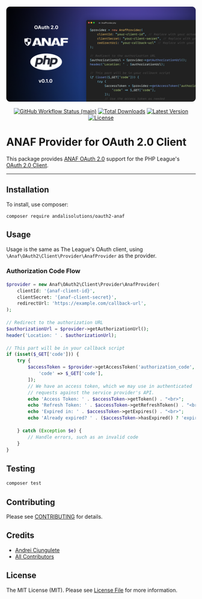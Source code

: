 <p align="center">
    <img src="https://raw.githubusercontent.com/andalisolutions/oauth2-anaf/main/art/social.png" width="600" alt="OAuth 2.0 ANAF">
    <p align="center">
        <a href="https://github.com/andalisolutions/oauth2-anaf/actions"><img alt="GitHub Workflow Status (main)" src="https://img.shields.io/github/actions/workflow/status/andalisolutions/oauth2-anaf/tests.yml?branch=main&label=tests&style=round-square"></a>
        <a href="https://packagist.org/packages/andalisolutions/oauth2-anaf"><img alt="Total Downloads" src="https://img.shields.io/packagist/dt/andalisolutions/oauth2-anaf"></a>
        <a href="https://packagist.org/packages/andalisolutions/oauth2-anaf"><img alt="Latest Version" src="https://img.shields.io/packagist/v/andalisolutions/oauth2-anaf"></a>
        <a href="https://packagist.org/packages/andalisolutions/oauth2-anaf"><img alt="License" src="https://img.shields.io/github/license/andalisolutions/oauth2-anaf"></a>
    </p>
</p>

# ANAF Provider for OAuth 2.0 Client

This package provides [ANAF OAuth 2.0](https://static.anaf.ro/static/10/Anaf/Informatii_R/API/Oauth_procedura_inregistrare_aplicatii_portal_ANAF.pdf) support for the PHP League's [OAuth 2.0 Client](https://github.com/thephpleague/oauth2-client).

------
## Installation

To install, use composer:

```
composer require andalisolutions/oauth2-anaf
```

## Usage

Usage is the same as The League's OAuth client, using `\Anaf\OAuth2\Client\Provider\AnafProvider` as the provider.

### Authorization Code Flow

```php
$provider = new Anaf\OAuth2\Client\Provider\AnafProvider(
    clientId: '{anaf-client-id}',
    clientSecret: '{anaf-client-secret}',
    redirectUrl: 'https://example.com/callback-url',
);

// Redirect to the authorization URL
$authorizationUrl = $provider->getAuthorizationUrl();
header('Location: ' . $authorizationUrl);

// This part will be in your callback script
if (isset($_GET['code'])) {
    try {
        $accessToken = $provider->getAccessToken('authorization_code', [
            'code' => $_GET['code'],
        ]);
        // We have an access token, which we may use in authenticated
        // requests against the service provider's API.
        echo 'Access Token: ' . $accessToken->getToken() . "<br>";
        echo 'Refresh Token: ' . $accessToken->getRefreshToken() . "<br>";
        echo 'Expired in: ' . $accessToken->getExpires() . "<br>";
        echo 'Already expired? ' . ($accessToken->hasExpired() ? 'expired' : 'not expired') . "<br>";

    } catch (Exception $e) {
        // Handle errors, such as an invalid code
    }
}
```

## Testing

``` bash
composer test
```

## Contributing

Please see [CONTRIBUTING](https://github.com/thephpleague/oauth2-instagram/blob/master/CONTRIBUTING.md) for details.


## Credits

- [Andrei Ciungulete](https://github.com/ciungulete)
- [All Contributors](https://github.com/andalisolutions/oauth2-anaf/contributors)


## License

The MIT License (MIT). Please see [License File](https://github.com/andalisolutions/oauth2-anaf/blob/master/LICENSE) for more information.
